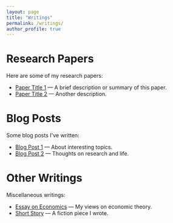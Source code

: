 ```yaml
---
layout: page
title: "Writings"
permalink: /writings/
author_profile: true
---
```


# **Research Papers**

Here are some of my research papers:

- [Paper Title 1](https://example.com/paper1) — A brief description or summary of this paper.
- [Paper Title 2](https://example.com/paper2) — Another description.

# **Blog Posts**

Some blog posts I've written:

- [Blog Post 1](https://example.com/blog1) — About interesting topics.
- [Blog Post 2](https://example.com/blog2) — Thoughts on research and life.

# **Other Writings**

Miscellaneous writings:

- [Essay on Economics](https://example.com/essay) — My views on economic theory.
- [Short Story](https://example.com/story) — A fiction piece I wrote.
